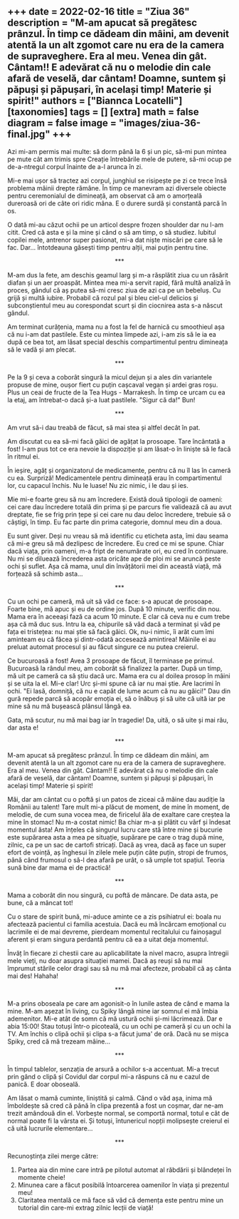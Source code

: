 
+++
date = 2022-02-16
title = "Ziua 36"
description = "M-am apucat să pregătesc prânzul. În timp ce dădeam din mâini, am devenit atentă la un alt zgomot care nu era de la camera de supraveghere. Era al meu. Venea din gât. Cântam!! E adevărat că nu o melodie din cale afară de veselă, dar cântam! Doamne, suntem și păpuși și păpușari, în același timp! Materie și spirit!"
authors = ["Biannca Locatelli"]
[taxonomies]
tags = []
[extra]
math = false
diagram = false
image = "images/ziua-36-final.jpg"
+++
---

Azi mi-am permis mai multe: să dorm până la 6 și un pic, să-mi pun mintea pe mute cât am trimis spre Creație întrebările mele de putere, să-mi ocup pe de-a-ntregul corpul înainte de a-l arunca în zi.

Mi-e mai ușor să tractez azi corpul, junghiul se risipește pe zi ce trece însă problema mâinii drepte rămâne. În timp ce manevram azi diversele obiecte pentru ceremonialul de dimineață, am observat că am o amorțeală dureroasă ori de câte ori ridic mâna. E o durere surdă și constantă parcă în os.

O dată mi-au căzut ochii pe un articol despre frozen shoulder dar nu l-am citit. Cred că asta e și la mine și când o să am timp, o să studiez. Iubitul copilei mele, antrenor super pasionat, mi-a dat niște miscări pe care să le fac. Dar… întotdeauna găsești timp pentru alții, mai puțin pentru tine.

<p style="text-align: center;">***</p>

M-am dus la fete, am deschis geamul larg și m-a răsplătit ziua cu un răsărit diafan și un aer proaspăt. Mintea mea mi-a servit rapid, fără multă analiză în proces, gândul că aș putea să-mi cresc ziua de azi ca pe un bebeluș. Cu grijă și multă iubire. Probabil că rozul pal și bleu ciel-ul delicios și subconștientul meu au corespondat scurt și din ciocnirea asta s-a născut gândul.

Am terminat curățenia, mama nu a fost la fel de harnică cu smoothieul așa că nu i-am dat pastilele. Este cu mintea limpede azi, i-am zis să le ia ea după ce bea tot, am lăsat special deschis compartimentul pentru dimineața să le vadă și am plecat.

<p style="text-align: center;">***</p>

Pe la 9 și ceva a coborât singură la micul dejun și a ales din variantele propuse de mine, oușor fiert cu puțin cașcaval vegan și ardei gras roșu. Plus un ceai de fructe de la Tea Hugs - Marrakesh. În timp ce urcam cu ea la etaj, am întrebat-o dacă și-a luat pastilele. "Sigur că da!" Bun!

<p style="text-align: center;">***</p>

Am vrut să-i dau treabă de făcut, să mai stea și altfel decât în pat.

Am discutat cu ea să-mi facă găici de agățat la prosoape. Tare încântată a fost! I-am pus tot ce era nevoie la dispoziție și am lăsat-o în liniște să le facă în ritmul ei.

În ieșire, agăț și organizatorul de medicamente, pentru că nu îl las în cameră cu ea. Surpriză! Medicamentele pentru dimineață erau în compartimentul lor, cu capacul închis. Nu le luase! Nu zic nimic, i le dau și ies.

Mie mi-e foarte greu să nu am încredere. Există două tipologii de oameni: cei care dau încredere totală din prima și pe parcurs fie validează că au avut dreptate, fie se frig prin țepe și cei care nu dau deloc încredere, trebuie să o câștigi, în timp. Eu fac parte din prima categorie, domnul meu din a doua.

Eu sunt giver. Deși nu vreau să mă identific cu eticheta asta, îmi dau seama că mi-e greu să mă dezlipesc de încredere. Eu cred ce mi se spune. Chiar dacă viața, prin oameni, m-a fript de nenumărate ori, eu cred în continuare. Nu mi se diluează încrederea asta oricâte ape de ploi mi se aruncă peste ochi și suflet. Așa că mama, unul din învățătorii mei din această viață, mă forțează să schimb asta…

<p style="text-align: center;">***</p>

Cu un ochi pe cameră, mă uit să văd ce face: s-a apucat de prosoape. Foarte bine, mă apuc și eu de ordine jos. După 10 minute, verific din nou. Mama era în aceeași fază ca acum 10 minute. E clar că ceva nu e cum trebe așa că mă duc sus. Intru la ea, chipurile să văd dacă a terminat și văd pe fața ei tristețea: nu mai știe să facă găici. Ok, nu-i nimic, îi arăt cum îmi aminteam eu că făcea și dintr-odată accesează amintirea! Mâinile ei au preluat automat procesul și au făcut singure ce nu putea creierul.

Ce bucuroasă a fost! Avea 3 prosoape de făcut, îl terminase pe primul. Bucuroasă la rândul meu, am coborât să finalizez la parter. După un timp, mă uit pe cameră ca să știu dacă urc. Mama era cu al doilea prosop în mâini și se uita la el. Mi-e clar! Urc și-mi spune că iar nu mai știe. Are lacrimi în ochi. "Ei lasă, domniță, că nu e capăt de lume acum că nu au găici!" Dau din gură repede parcă să acopăr emoția ei, să o înăbuș și să uite că uită iar pe mine să nu mă bușească plânsul lângă ea.

Gata, mă scutur, nu mă mai bag iar în tragedie! Da, uită, o să uite și mai rău, dar asta e!

<p style="text-align: center;">***</p>

M-am apucat să pregătesc prânzul. În timp ce dădeam din mâini, am devenit atentă la un alt zgomot care nu era de la camera de supraveghere. Era al meu. Venea din gât. Cântam!! E adevărat că nu o melodie din cale afară de veselă, dar cântam! Doamne, suntem și păpuși și păpușari, în același timp! Materie și spirit!

Măi, dar am cântat cu o poftă și un patos de ziceai că mâine dau audiție la Românii au talent! Tare mult mi-a plăcut de moment, de mine în moment, de melodie, de cum suna vocea mea, de firicelul ăla de exaltare care creștea la mine în stomac! Nu m-a costat nimic! Ba chiar m-a și plătit cu vârf și îndesat momentul ăsta! Am înțeles că singurul lucru care stă între mine și bucurie este supărarea asta a mea pe situație, supărare pe care o trag după mine, zilnic, ca pe un sac de cartofi stricați. Dacă aș vrea, dacă aș face un super efort de voință, aș înghesui în zilele mele puțin câte puțin, stropi de frumos, până când frumosul o să-l dea afară pe urât, o să umple tot spațiul. Teoria sună bine dar mama ei de practică!

<p style="text-align: center;">***</p>

Mama a coborât din nou singură, cu poftă de mâncare. De data asta, pe bune, că a mâncat tot!

Cu o stare de spirit bună, mi-aduce aminte ce a zis psihiatrul ei: boala nu afectează pacientul ci familia acestuia. Dacă eu mă încărcam emoțional cu lacrimile ei de mai devreme, pierdeam momentul recitalului cu fainoșagul aferent și eram singura perdantă pentru că ea a uitat deja momentul.

Învăț în fiecare zi chestii care au aplicabilitate la nivel macro, asupra întregii mele vieți, nu doar asupra situației mamei. Dacă aș reuși să nu mai împrumut stările celor dragi sau să nu mă mai afecteze, probabil că aș cânta mai des! Hahaha!

<p style="text-align: center;">***</p>

M-a prins oboseala pe care am agonisit-o în lunile astea de când e mama la mine. M-am așezat în living, cu Spiky lângă mine iar somnul ei mă îmbia ademenitor. Mi-e atât de somn că mă ustură ochii și-mi lăcrimează. Dar e abia 15:00! Stau totuși într-o picoteală, cu un ochi pe cameră și cu un ochi la TV. Am închis o clipă ochii și clipa s-a făcut juma' de oră. Dacă nu se mișca Spiky, cred că mă trezeam mâine…

<p style="text-align: center;">***</p>

În timpul tablelor, senzația de arsură a ochilor s-a accentuat. Mi-a trecut prin gând o clipă și Covidul dar corpul mi-a răspuns că nu e cazul de panică. E doar oboseală.

Am lăsat o mamă cuminte, liniștită și calmă. Când o văd așa, inima mă îmboldește să cred că până în clipa prezentă a fost un coșmar, dar ne-am trezit amândouă din el. Vorbește normal, se comportă normal, totul e cât de normal poate fi la vârsta ei. Și totuși, întunericul nopții molipsește creierul ei că uită lucrurile elementare…

<p style="text-align: center;">***</p>

Recunoștința zilei merge către:
1. Partea aia din mine care intră pe pilotul automat al răbdării și blândeței în momente cheie!
2. Minunea care a făcut posibilă întoarcerea oamenilor în viața și prezentul meu!
3. Claritatea mentală ce mă face să văd că demența este pentru mine un tutorial din care-mi extrag zilnic lecții de viață!
